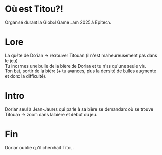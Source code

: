 # Où est Titou?!
Organisé durant la Global Game Jam 2025 à Epitech.

# Lore
La quête de Dorian -> retrouver Titouan (il n'est malheureusement pas dans le jeu). <br>
Tu incarnes une bulle de la bière de Dorian et tu n'as qu'une seule vie. <br>
Ton but, sortir de la bière (+ tu avances, plus la densité de bulles augmente et donc la difficulté). <br>

# Intro
Dorian seul à Jean-Jaurès qui parle à sa bière se demandant où se trouve Titouan -> zoom dans la bière et début du jeu.

# Fin
Dorian oublie qu'il cherchait Titou.
